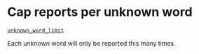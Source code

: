 # Cap reports per unknown word

[`unknown_word_limit`](https://github.com/check-spelling/check-spelling/wiki/Configuration#unknown_word_limit)

Each unknown word will only be reported this many times.
